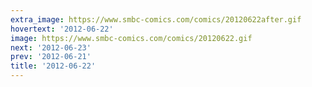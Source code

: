 ```yaml
---
extra_image: https://www.smbc-comics.com/comics/20120622after.gif
hovertext: '2012-06-22'
image: https://www.smbc-comics.com/comics/20120622.gif
next: '2012-06-23'
prev: '2012-06-21'
title: '2012-06-22'
---
```


